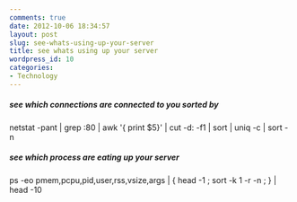 ```yaml
---
comments: true
date: 2012-10-06 18:34:57
layout: post
slug: see-whats-using-up-your-server
title: see whats using up your server
wordpress_id: 10
categories:
- Technology
---
```


##### see which connections are connected to you sorted by
netstat -pant | grep :80 | awk '{ print $5}' | cut -d: -f1 | sort | uniq -c | sort -n

##### see which process are eating up your server
ps -eo pmem,pcpu,pid,user,rss,vsize,args | { head -1 ; sort -k 1 -r -n ; } | head -10
